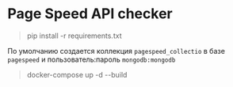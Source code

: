 # Page Speed API checker 

> pip install -r requirements.txt

По умолчанию создается коллекция `pagespeed_collectio` в базе `pagespeed` и пользователь:пароль `mongodb:mongodb`

> docker-compose up -d --build

